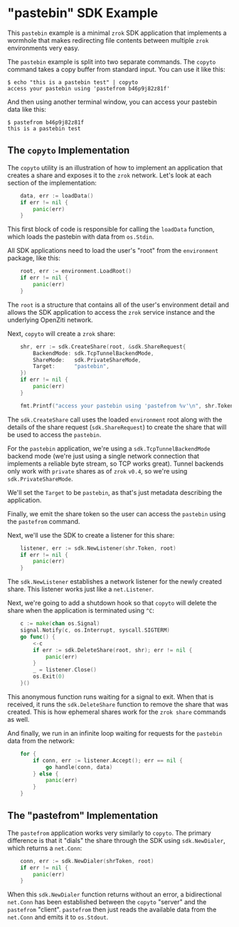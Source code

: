 # "pastebin" SDK Example

This `pastebin` example is a minimal `zrok` SDK application that implements a wormhole that makes redirecting file contents between multiple `zrok` environments very easy.

The `pastebin` example is split into two separate commands. The `copyto` command takes a copy buffer from standard input. You can use it like this:

```
$ echo "this is a pastebin test" | copyto
access your pastebin using 'pastefrom b46p9j82z81f'
```

And then using another terminal window, you can access your pastebin data like this:

```
$ pastefrom b46p9j82z81f
this is a pastebin test
```

## The `copyto` Implementation

The `copyto` utility is an illustration of how to implement an application that creates a share and exposes it to the `zrok` network. Let's look at each section of the implementation:

```go
	data, err := loadData()
	if err != nil {
		panic(err)
	}
```

This first block of code is responsible for calling the `loadData` function, which loads the pastebin with data from `os.Stdin`.

All SDK applications need to load the user's "root" from the `environment` package, like this:

```go
	root, err := environment.LoadRoot()
	if err != nil {
		panic(err)
	}
```

The `root` is a structure that contains all of the user's environment detail and allows the SDK application to access the `zrok` service instance and the underlying OpenZiti network.

Next, `copyto` will create a `zrok` share:

```go
	shr, err := sdk.CreateShare(root, &sdk.ShareRequest{
		BackendMode: sdk.TcpTunnelBackendMode,
		ShareMode:   sdk.PrivateShareMode,
		Target:      "pastebin",
	})
	if err != nil {
		panic(err)
	}

	fmt.Printf("access your pastebin using 'pastefrom %v'\n", shr.Token)
```

The `sdk.CreateShare` call uses the loaded `environment` root along with the details of the share request (`sdk.ShareRequest`) to create the share that will be used to access the `pastebin`.

For the `pastebin` application, we're using a `sdk.TcpTunnelBackendMode` backend mode (we're just using a single network connection that implements a reliable byte stream, so TCP works great). Tunnel backends only work with `private` shares as of `zrok` `v0.4`, so we're using  `sdk.PrivateShareMode`. 

We'll set the `Target` to be `pastebin`, as that's just metadata describing the application.

Finally, we emit the share token so the user can access the `pastebin` using the `pastefrom` command.

Next, we'll use the SDK to create a listener for this share:

```go
	listener, err := sdk.NewListener(shr.Token, root)
	if err != nil {
		panic(err)
	}
```

The `sdk.NewListener` establishes a network listener for the newly created share. This listener works just like a `net.Listener`.

Next, we're going to add a shutdown hook so that `copyto` will delete the share when the application is terminated using `^C`:

```go
	c := make(chan os.Signal)
	signal.Notify(c, os.Interrupt, syscall.SIGTERM)
	go func() {
		<-c
		if err := sdk.DeleteShare(root, shr); err != nil {
			panic(err)
		}
		_ = listener.Close()
		os.Exit(0)
	}()
```

This anonymous function runs waiting for a signal to exit. When that is received, it runs the `sdk.DeleteShare` function to remove the share that was created. This is how ephemeral shares work for the `zrok share` commands as well.

And finally, we run in an infinite loop waiting for requests for the `pastebin` data from the network:

```go
	for {
		if conn, err := listener.Accept(); err == nil {
			go handle(conn, data)
		} else {
			panic(err)
		}
	}	
```

## The "pastefrom" Implementation

The `pastefrom` application works very similarly to `copyto`. The primary difference is that it "dials" the share through the SDK using `sdk.NewDialer`, which returns a `net.Conn`:

```go
	conn, err := sdk.NewDialer(shrToken, root)
	if err != nil {
		panic(err)
	}
```

When this `sdk.NewDialer` function returns without an error, a bidirectional `net.Conn` has been established between the `copyto` "server" and the `pastefrom` "client". `pastefrom` then just reads the available data from the `net.Conn` and emits it to `os.Stdout`.